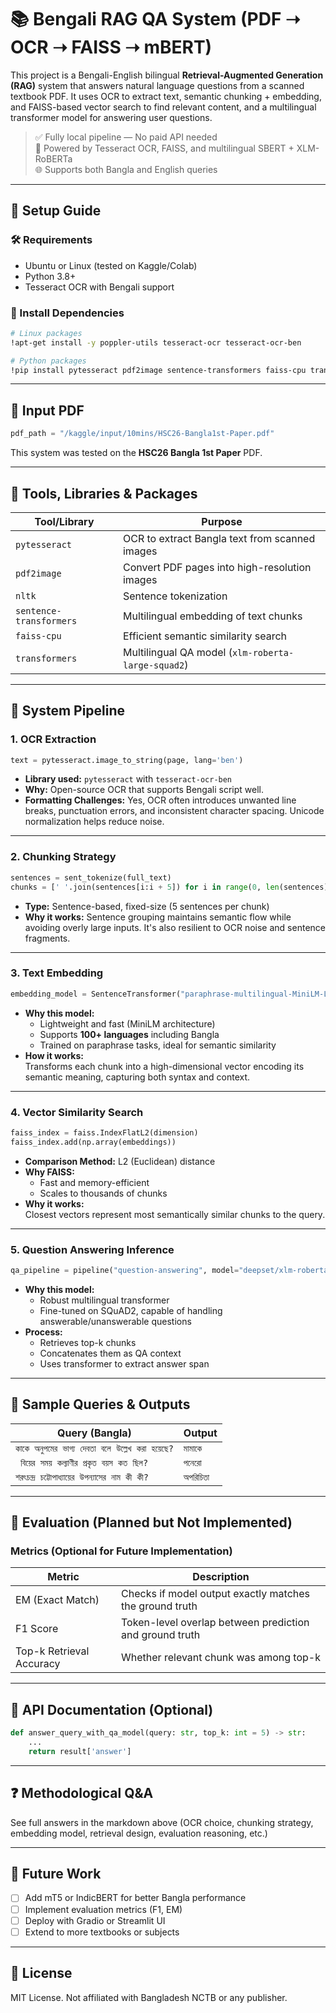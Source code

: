 # 📚 Bengali RAG QA System (PDF ➝ OCR ➝ FAISS ➝ mBERT)

This project is a Bengali-English bilingual **Retrieval-Augmented Generation (RAG)** system that answers natural language questions from a scanned textbook PDF. It uses OCR to extract text, semantic chunking + embedding, and FAISS-based vector search to find relevant content, and a multilingual transformer model for answering user questions.

> ✅ Fully local pipeline — No paid API needed  
> 🧠 Powered by Tesseract OCR, FAISS, and multilingual SBERT + XLM-RoBERTa  
> 🌐 Supports both Bangla and English queries

---

## 🔧 Setup Guide

### 🛠 Requirements

- Ubuntu or Linux (tested on Kaggle/Colab)
- Python 3.8+
- Tesseract OCR with Bengali support

### 🐍 Install Dependencies

```bash
# Linux packages
!apt-get install -y poppler-utils tesseract-ocr tesseract-ocr-ben

# Python packages
!pip install pytesseract pdf2image sentence-transformers faiss-cpu transformers nltk --quiet
```

---

## 📁 Input PDF

```python
pdf_path = "/kaggle/input/10mins/HSC26-Bangla1st-Paper.pdf"
```

This system was tested on the **HSC26 Bangla 1st Paper** PDF.

---

## 🧰 Tools, Libraries & Packages

| Tool/Library | Purpose |
|--------------|---------|
| `pytesseract` | OCR to extract Bangla text from scanned images |
| `pdf2image` | Convert PDF pages into high-resolution images |
| `nltk` | Sentence tokenization |
| `sentence-transformers` | Multilingual embedding of text chunks |
| `faiss-cpu` | Efficient semantic similarity search |
| `transformers` | Multilingual QA model (`xlm-roberta-large-squad2`) |

---

## 🧠 System Pipeline

### 1. **OCR Extraction**

```python
text = pytesseract.image_to_string(page, lang='ben')
```

- **Library used:** `pytesseract` with `tesseract-ocr-ben`
- **Why:** Open-source OCR that supports Bengali script well.
- **Formatting Challenges:** Yes, OCR often introduces unwanted line breaks, punctuation errors, and inconsistent character spacing. Unicode normalization helps reduce noise.

---

### 2. **Chunking Strategy**

```python
sentences = sent_tokenize(full_text)
chunks = [' '.join(sentences[i:i + 5]) for i in range(0, len(sentences), 5)]
```

- **Type:** Sentence-based, fixed-size (5 sentences per chunk)
- **Why it works:** Sentence grouping maintains semantic flow while avoiding overly large inputs. It's also resilient to OCR noise and sentence fragments.

---

### 3. **Text Embedding**

```python
embedding_model = SentenceTransformer("paraphrase-multilingual-MiniLM-L12-v2")
```

- **Why this model:**  
  - Lightweight and fast (MiniLM architecture)  
  - Supports **100+ languages** including Bangla  
  - Trained on paraphrase tasks, ideal for semantic similarity  
- **How it works:**  
  Transforms each chunk into a high-dimensional vector encoding its semantic meaning, capturing both syntax and context.

---

### 4. **Vector Similarity Search**

```python
faiss_index = faiss.IndexFlatL2(dimension)
faiss_index.add(np.array(embeddings))
```

- **Comparison Method:** L2 (Euclidean) distance
- **Why FAISS:**  
  - Fast and memory-efficient
  - Scales to thousands of chunks
- **Why it works:**  
  Closest vectors represent most semantically similar chunks to the query.

---

### 5. **Question Answering Inference**

```python
qa_pipeline = pipeline("question-answering", model="deepset/xlm-roberta-large-squad2")
```

- **Why this model:**  
  - Robust multilingual transformer  
  - Fine-tuned on SQuAD2, capable of handling answerable/unanswerable questions  
- **Process:**  
  - Retrieves top-k chunks  
  - Concatenates them as QA context  
  - Uses transformer to extract answer span

---

## 💬 Sample Queries & Outputs

| Query (Bangla)                          | Output                                      |
|----------------------------------------|---------------------------------------------|
| `কাকে অনুপমের ভাগ্য দেবতা বলে উল্লেখ করা হয়েছে?`                 | `মামাকে`                        |
| ` বিয়ের সময় কল্যাণীর প্রকৃত বয়স কত ছিল?`         | `পনেরো`                                     |
| `শরৎচন্দ্র চট্টোপাধ্যায়ের উপন্যাসের নাম কী কী?`         | `অপরিচিতা`                                     |


---

## 🧪 Evaluation (Planned but Not Implemented)

### Metrics (Optional for Future Implementation)

| Metric     | Description |
|------------|-------------|
| EM (Exact Match) | Checks if model output exactly matches the ground truth |
| F1 Score   | Token-level overlap between prediction and ground truth |
| Top-k Retrieval Accuracy | Whether relevant chunk was among top-k |

---

## 📡 API Documentation (Optional)

```python
def answer_query_with_qa_model(query: str, top_k: int = 5) -> str:
    ...
    return result['answer']
```

---

## ❓ Methodological Q&A

See full answers in the markdown above (OCR choice, chunking strategy, embedding model, retrieval design, evaluation reasoning, etc.)

---

## 📌 Future Work

- [ ] Add mT5 or IndicBERT for better Bangla performance
- [ ] Implement evaluation metrics (F1, EM)
- [ ] Deploy with Gradio or Streamlit UI
- [ ] Extend to more textbooks or subjects

---

## 📜 License

MIT License. Not affiliated with Bangladesh NCTB or any publisher.

